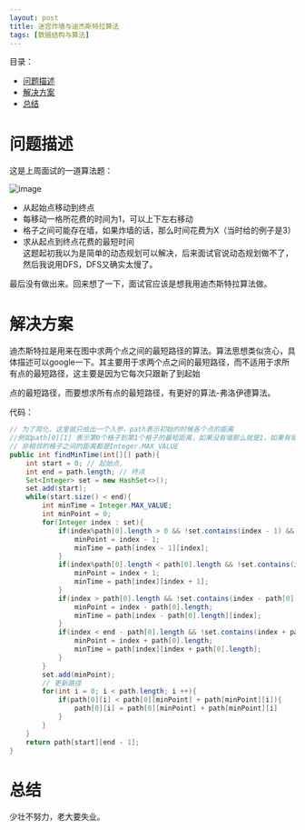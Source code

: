 ```yaml
---
layout: post
title: 迷宫炸墙与迪杰斯特拉算法
tags: [数据结构与算法]
---
```

目录：
- [问题描述](#问题描述)
- [解决方案](#解决方案)
- [总结](#总结)


# 问题描述

这是上周面试的一道算法题：

![image](https://ruanwenjun.github.io/images/2019-08-10/2019-08-10.png)
-	从起始点移动到终点
-	每移动一格所花费的时间为1，可以上下左右移动
-	格子之间可能存在墙，如果炸墙的话，那么时间花费为X（当时给的例子是3）
-	求从起点到终点花费的最短时间	
这题起初我以为是简单的动态规划可以解决，后来面试官说动态规划做不了，然后我说用DFS，DFS又确实太慢了。

最后没有做出来。回来想了一下，面试官应该是想我用迪杰斯特拉算法做。


# 解决方案

迪杰斯特拉是用来在图中求两个点之间的最短路径的算法。算法思想类似贪心，具体描述可以google一下。其主要用于求两个点之间的最短路径，而不适用于求所有点的最短路径，这主要是因为它每次只跟新了到起始

点的最短路径，而要想求所有点的最短路径，有更好的算法-弗洛伊德算法。

代码：
```java
// 为了简化，这里就只给出一个入参，path表示初始的时候各个点的距离
//例如path[0][1] 表示第0个格子到第1个格子的最短距离，如果没有墙那么就是1，如果有墙那么就是3
// 非相邻的格子之间的距离都是Integer.MAX_VALUE
public int findMinTime(int[][] path){
	int start = 0; // 起始点,
	int end = path.length; // 终点
	Set<Integer> set = new HashSet<>();
	set.add(start);
	while(start.size() < end){
		int minTime = Integer.MAX_VALUE;
		int minPoint = 0;
		for(Integer index : set){
			if(index%path[0].length > 0 && !set.contains(index - 1) && path[index - 1][index] < minTime){
				minPoint = index - 1;
				minTime = path[index - 1][index];
			}
			if(index%path[0].length < path[0].length && !set.contains(index + 1) && path[index][index + 1] < minTime){
				minPoint = index + 1;
				minTime = path[index][index + 1];
			}
			if(index > path[0].length && !set.contains(index - path[0].length) && path[index - path[0].length][index] < minTime){
				minPoint = index - path[0].length;
				minTime = path[index - path[0].length][index];
			}
			if(index < end - path[0].length && !set.contains(index + path[0].length) && path[index][index + path[0].length] < minTime){
				minPoint = index + path[0].length;
				minTime = path[index][index + path[0].length];
			}
		}
		set.add(minPoint);
		// 更新路径
		for(int i = 0; i < path.length; i ++){
        	if(path[0][i] < path[0][minPoint] + path[minPoint][i]){
        		path[0][i] = path[0][minPoint] + path[minPoint][i]
        	}
		}
	}
	return path[start][end - 1];
}

```


# 总结

少壮不努力，老大要失业。

